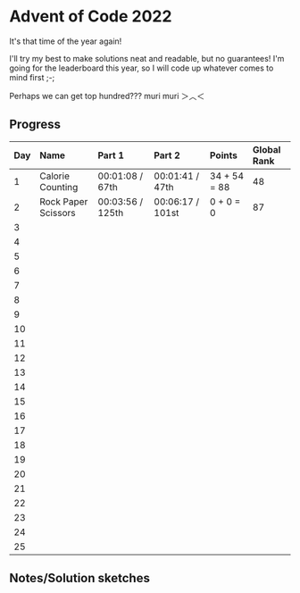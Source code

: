 # Advent of Code 2022

It's that time of the year again!

I'll try my best to make solutions neat and readable, but no guarantees! 
I'm going for the leaderboard this year, so I will code up whatever comes to mind first ;-;

Perhaps we can get top hundred??? muri muri ＞︿＜

## Progress


| Day | Name                | Part 1             | Part 2           | Points       | Global Rank |
| --- | :------------------ | :----------------- | :--------------- | :----------- | :---------- |
| 1   | Calorie Counting    | 00:01:08 / 67th    | 00:01:41 / 47th  | 34 + 54 = 88 | 48          |
| 2   | Rock Paper Scissors | 00:03:56 / 125th   | 00:06:17 / 101st | 0 + 0 = 0    | 87          |
| 3   |                     |                    |                  |              |             |
| 4   |                     |                    |                  |              |             |
| 5   |                     |                    |                  |              |             |
| 6   |                     |                    |                  |              |             |
| 7   |                     |                    |                  |              |             |
| 8   |                     |                    |                  |              |             |
| 9   |                     |                    |                  |              |             |
| 10  |                     |                    |                  |              |             |
| 11  |                     |                    |                  |              |             |
| 12  |                     |                    |                  |              |             |
| 13  |                     |                    |                  |              |             |
| 14  |                     |                    |                  |              |             |
| 15  |                     |                    |                  |              |             |
| 16  |                     |                    |                  |              |             |
| 17  |                     |                    |                  |              |             |
| 18  |                     |                    |                  |              |             |
| 19  |                     |                    |                  |              |             |
| 20  |                     |                    |                  |              |             |
| 21  |                     |                    |                  |              |             |
| 22  |                     |                    |                  |              |             |
| 23  |                     |                    |                  |              |             |
| 24  |                     |                    |                  |              |             |
| 25  |                     |                    |                  |              |             |

## Notes/Solution sketches
